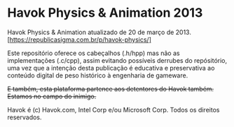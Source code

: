 # Havok Physics &amp; Animation 2013
Havok Physics &amp; Animation atualizado de 20 de março de 2013.
[https://republicasigma.com.br/p/havok-physics/]

Este repositório oferece os cabeçalhos (.h/hpp) mas não as implementações (.c/cpp), assim evitando possíveis derrubes do repósitório, uma vez que a intenção desta publicação é educativa e preservativa ao conteúdo digital de peso histórico à engenharia de gameware.

~~E também, esta plataforma partence aos detentores do Havok também. Estamos no campo do inimigo.~~

Havok é (c) Havok.com, Intel Corp e/ou Microsoft Corp. Todos os direitos reservados.

